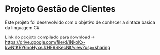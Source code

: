 # Projeto Gestão de Clientes

Este projeto foi desenvolvido com o objetivo de conhecer a sintaxe basica da linguagem C# 

Link do peojeto compilado para download -> https://drive.google.com/file/d/1NkoKx-kwNtKRV6noHyxeJxHE9SKecNlt/view?usp=sharing
